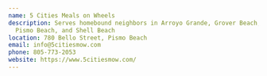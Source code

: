 ```yaml
---
name: 5 Cities Meals on Wheels
description: Serves homebound neighbors in Arroyo Grande, Grover Beach, Oceano,
  Pismo Beach, and Shell Beach
location: 780 Bello Street, Pismo Beach
email: info@5citiesmow.com
phone: 805-773-2053
website: https://www.5citiesmow.com/
---
```

